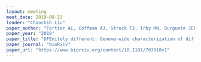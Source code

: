 ```yaml
---
layout: meeting
meet_date: 2019-08-23
leader: "Chaochih Liu"
paper_author: "Fortier AL, Coffman AJ, Struck TJ, Irby MN, Burguete JEL et al."
paper_year: "2019"
paper_title: "DFEnitely different: Genome-wide characterization of differences in mutation fitness effects between populations"
paper_journal: "bioRxiv"
paper_url: "https://www.biorxiv.org/content/10.1101/703918v1"
---
```

